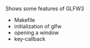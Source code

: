 Shows some features of GLFW3
* Makefile
* initialization of glfw
* opening a window
* key-callback

